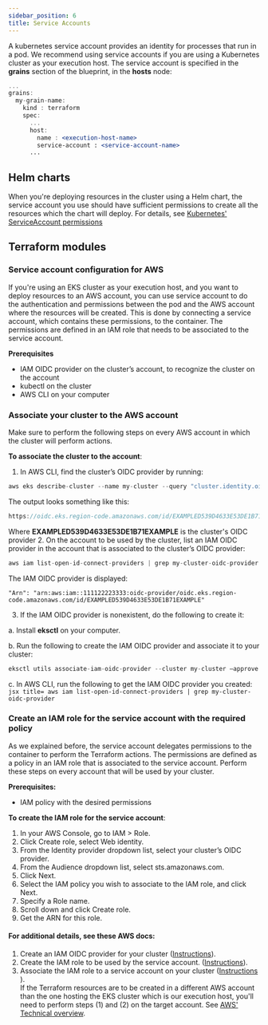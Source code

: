```yaml
---
sidebar_position: 6
title: Service Accounts
---
```


A kubernetes service account provides an identity for processes that run in a pod. We recommend using service accounts if you are using a Kubernetes cluster as your execution host. 
The service account is specified in the __grains__ section of the blueprint, in the __hosts__ node:

```jsx title="Blueprint yaml:"
...
grains:
  my-grain-name:
    kind : terraform 
    spec:
      ...
      host:
        name : <execution-host-name>
        service-account : <service-account-name>
      ...
```     

## Helm charts
When you're deploying resources in the cluster using a Helm chart, the service account you use should have sufficient permissions to create all the resources which the chart will deploy. For details, see [Kubernetes' ServiceAccount permissions](https://kubernetes.io/docs/reference/access-authn-authz/rbac/#service-account-permissions)

## Terraform modules

### Service account configuration for AWS
If you're using an EKS cluster as your execution host, and you want to deploy resources to an AWS account, you can use service account to do the authentication and permissions between the pod and the AWS account where the resources will be created. This is done by connecting a service account, which contains these permissions, to the container. The permissions are defined in an IAM role that needs to be associated to the service account.

__Prerequisites__

*	IAM OIDC provider on the cluster’s account, to recognize the cluster on the account
*	kubectl on the cluster
*	AWS CLI on your computer


### Associate your cluster to the AWS account

Make sure to perform the following steps on every AWS account in which the cluster will perform actions.

__To associate the cluster to the account__:
1.	In AWS CLI, find the cluster’s OIDC provider by running:
  ```jsx title=
  aws eks describe-cluster --name my-cluster --query "cluster.identity.oidc.issuer" --output text
  ```

  The output looks something like this:
  ```jsx title=
  https://oidc.eks.region-code.amazonaws.com/id/EXAMPLED539D4633E53DE1B71EXAMPLE
  ```
  Where __EXAMPLED539D4633E53DE1B71EXAMPLE__ is the cluster's OIDC provider
2.	On the account to be used by the cluster, list an IAM OIDC provider in the account that is associated to the cluster’s OIDC provider:
  ```jsx title=
  aws iam list-open-id-connect-providers | grep my-cluster-oidc-provider
  ```
  The IAM OIDC provider is displayed:
  ```
  "Arn": "arn:aws:iam::111122223333:oidc-provider/oidc.eks.region-code.amazonaws.com/id/EXAMPLED539D4633E53DE1B71EXAMPLE"
  ```
3.	If the IAM OIDC provider is nonexistent, do the following to create it:
  
  a.	Install __eksctl__ on your computer.
  
  b.	Run the following to create the IAM OIDC provider and associate it to your cluster:
  ```jsx title=
  eksctl utils associate-iam-oidc-provider --cluster my-cluster –approve
  ```

  c.	In AWS CLI, run the following to get the IAM OIDC provider you created:
    ```jsx title=
    aws iam list-open-id-connect-providers | grep my-cluster-oidc-provider
    ```

### Create an IAM role for the service account with the required policy
As we explained before, the service account delegates permissions to the container to perform the Terraform actions. The permissions are defined as a policy in an IAM role that is associated to the service account.
Perform these steps on every account that will be used by your cluster.

__Prerequisites:__
*	IAM policy with the desired permissions

__To create the IAM role for the service account__:
1.	In your AWS Console, go to IAM > Role.
2.	Click Create role, select Web identity.
3.	From the Identity provider dropdown list, select your cluster’s OIDC provider.
4.	From the Audience dropdown list, select sts.amazonaws.com.
5.	Click Next.
6.	Select the IAM policy you wish to associate to the IAM role, and click Next.
7.	Specify a Role name.
8.	Scroll down and click Create role.
9.	Get the ARN for this role.



#### For additional details, see these AWS docs:

1. Create an IAM OIDC provider for your cluster ([Instructions](https://docs.aws.amazon.com/eks/latest/userguide/enable-iam-roles-for-service-accounts.html)).
2. Create the IAM role to be used by the service account. ([Instructions](https://docs.aws.amazon.com/eks/latest/userguide/create-service-account-iam-policy-and-role.html)).
3. Associate the IAM role to a service account on your cluster ([Instructions​](https://docs.aws.amazon.com/eks/latest/userguide/specify-service-account-role.html)).  
If the Terraform resources are to be created in a different AWS account than the one hosting the EKS cluster which is our execution host, you'll need to perform steps (1) and (2) on the target account. See [AWS' Technical overview](https://docs.aws.amazon.com/eks/latest/userguide/iam-roles-for-service-accounts-technical-overview.html).